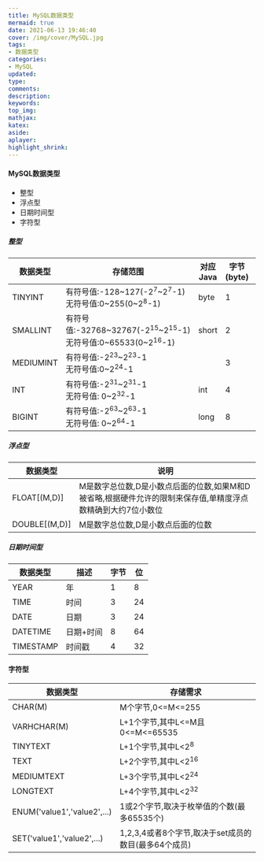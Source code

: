 ```yaml
---
title: MySQL数据类型
mermaid: true
date: 2021-06-13 19:46:40
cover: /img/cover/MySQL.jpg
tags:
- 数据类型
categories:
- MySQL
updated:
type:
comments:
description:
keywords:
top_img:
mathjax:
katex:
aside:
aplayer:
highlight_shrink:
---
```


#### MySQL数据类型

* 整型
* 浮点型
* 日期时间型
* 字符型

##### 整型

| 数据类型  | 存储范围                                                     | 对应Java | 字节(byte) | 位(bit) |
| --------- | ------------------------------------------------------------ | -------- | ---------- | ------- |
| TINYINT   | 有符号值:-128~127(-2<sup>7</sup>~2<sup>7</sup>-1)<br />无符号值:0~255(0~2<sup>8</sup>-1) | byte     | 1          | 8       |
| SMALLINT  | 有符号值:-32768~32767(-2<sup>15</sup>~2<sup>15</sup>-1)<br />无符号值:0~65533(0~2<sup>16</sup>-1) | short    | 2          | 16      |
| MEDIUMINT | 有符号值:-2<sup>23</sup>~2<sup>23</sup>-1<br />无符号值:0~2<sup>24</sup>-1 |          | 3          | 24      |
| INT       | 有符号值:-2<sup>31</sup>~2<sup>31</sup>-1<br />无符号值: 0~2<sup>32</sup>-1 | int      | 4          | 32      |
| BIGINT    | 有符号值:-2<sup>63</sup>~2<sup>63</sup>-1<br />无符号值: 0~2<sup>64</sup>-1 | long     | 8          | 64      |

##### 浮点型

| 数据类型      | 说明                                                         |
| ------------- | ------------------------------------------------------------ |
| FLOAT[(M,D)]  | M是数字总位数,D是小数点后面的位数,如果M和D被省略,根据硬件允许的限制来保存值,单精度浮点数精确到大约7位小数位 |
| DOUBLE[(M,D)] | M是数字总位数,D是小数点后面的位数                            |

##### 日期时间型

| 数据类型  | 描述      | 字节 | 位   |
| --------- | --------- | ---- | ---- |
| YEAR      | 年        | 1    | 8    |
| TIME      | 时间      | 3    | 24   |
| DATE      | 日期      | 3    | 24   |
| DATETIME  | 日期+时间 | 8    | 64   |
| TIMESTAMP | 时间戳    | 4    | 32   |

#### 字符型

| 数据类型                    | 存储需求                                             |
| --------------------------- | ---------------------------------------------------- |
| CHAR(M)                     | M个字节,0<=M<=255                                    |
| VARHCHAR(M)                 | L+1个字节,其中L<=M且0<=M<=65535                      |
| TINYTEXT                    | L+1个字节,其中L<2<sup>8</sup>                        |
| TEXT                        | L+2个字节,其中L<2<sup>16</sup>                       |
| MEDIUMTEXT                  | L+3个字节,其中L<2<sup>24</sup>                       |
| LONGTEXT                    | L+4个字节,其中L<2<sup>32</sup>                       |
| ENUM('value1','value2',...) | 1或2个字节,取决于枚举值的个数(最多65535个)           |
| SET('value1','value2',...)  | 1,2,3,4或者8个字节,取决于set成员的数目(最多64个成员) |

